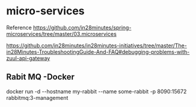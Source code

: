 # micro-services

Reference
https://github.com/in28minutes/spring-microservices/tree/master/03.microservices


https://github.com/in28minutes/in28minutes-initiatives/tree/master/The-in28Minutes-TroubleshootingGuide-And-FAQ#debugging-problems-with-zuul-api-gateway

## Rabit MQ -Docker
docker run -d --hostname my-rabbit --name some-rabbit -p 8090:15672 rabbitmq:3-management
